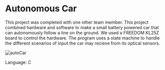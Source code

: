 # Autonomous Car
This project was completed with one other team member. This project combined hardware and software to make a small battery powered car that can autonomously follow a line on the ground. We used a FREEDOM KL25Z board to control the hardware. The program uses a state machine to handle the different scenarios of input the car may recieve from its optical sensors.

![autoCar](https://github.com/jjbush11/autoCar/assets/112502062/46e3790c-ace1-416a-a13c-47a9f5209c9a)


Language: C

